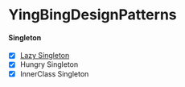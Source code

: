 # YingBingDesignPatterns
#### Singleton 
- [x] [Lazy Singleton](com.yingbing.designpatterns.LazySingletonTest.java)
- [x] Hungry Singleton
- [x] InnerClass Singleton
